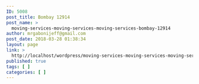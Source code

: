 ```yaml
---
ID: 5008
post_title: Bombay 12914
post_name: >
  moving-services-moving-services-moving-services-bombay-12914
author: mrgabonijeff@gmail.com
post_date: 2018-03-28 01:38:34
layout: page
link: >
  http://localhost/wordpress/moving-services-moving-services-moving-services-bombay-12914/
published: true
tags: [ ]
categories: [ ]
---
```

